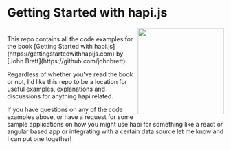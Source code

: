 # Getting Started with hapi.js

<a href="https://gettingstartedwithhapijs.com">
  <img src="https://gettingstartedwithhapijs.com/img/book_cover.jpg" align="right" width="200px"/>
</a>
<br>
This repo contains all the code examples for the book [Getting Started with hapi.js](https://gettingstartedwithhapijs.com) by [John Brett](https://github.com/johnbrett). 

Regardless of whether you've read the book or not, I'd like this repo to be a location for useful examples, explanations and discussions for anything hapi related.

If you have questions on any of the code examples above, or have a request for some sample applications on how you might use hapi for something like a react or angular based app or integrating with a certain data source let me know and I can put one together!
